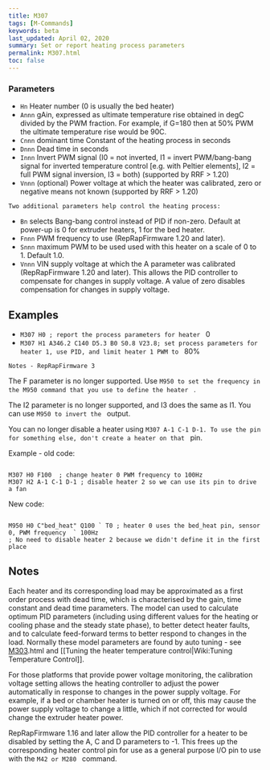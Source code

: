 ```yaml
---
title: M307
tags: [M-Commands] 
keywords: beta 
last_updated: April 02, 2020 
summary: Set or report heating process parameters 
permalink: M307.html
toc: false 
---
```



### Parameters

* `Hn` Heater number (0 is usually the bed heater)
* `Annn` gAin, expressed as ultimate temperature rise obtained in degC divided by the PWM fraction. For example, if G=180 then at 50% PWM the ultimate temperature rise would be 90C.
* `Cnnn` dominant time Constant of the heating process in seconds
* `Dnnn` Dead time in seconds
* `Innn` Invert PWM signal (I0 = not inverted, I1 = invert PWM/bang-bang signal for inverted temperature control [e.g. with Peltier elements], I2 = full PWM signal inversion, I3 = both) (supported by RRF > 1.20)
* `Vnnn` (optional) Power voltage at which the heater was calibrated, zero or negative means not known (supported by RRF > 1.20)

`Two additional parameters help control the heating process:`

* `Bn` selects Bang-bang control instead of PID if non-zero. Default at power-up is 0 for extruder heaters, 1 for the bed heater.
* `Fnnn` PWM frequency to use (RepRapFirmware 1.20 and later).
* `Snnn` maximum PWM to be used used with this heater on a scale of 0 to 1. Default 1.0.
* `Vnnn` VIN supply voltage at which the A parameter was calibrated (RepRapFirmware 1.20 and later). This allows the PID controller to compensate for changes in supply voltage. A value of zero disables compensation for changes in supply voltage.

## Examples

* ` M307 H0 ; report the process parameters for heater  ` 0
* ` M307 H1 A346.2 C140 D5.3 B0 S0.8 V23.8; set process parameters for heater 1, use PID, and limit heater 1 PWM to  ` 80%

`Notes - RepRapFirmware 3`

The F parameter is no longer supported. Use ` M950 to set the frequency in the M950 command that you use to define the heater  ` .

The I2 parameter is no longer supported, and I3 does the same as I1. You can use ` M950 to invert the  ` output.

You can no longer disable a heater using ` M307 A-1 C-1 D-1. To use the pin for something else, don't create a heater on that  ` pin.

Example - old code:

```

M307 H0 F100  ; change heater 0 PWM frequency to 100Hz
M307 H2 A-1 C-1 D-1 ; disable heater 2 so we can use its pin to drive a fan

```

New code:

```

M950 H0 C"bed_heat" Q100 ` T0 ; heater 0 uses the bed_heat pin, sensor 0, PWM frequency  ` 100Hz
; No need to disable heater 2 because we didn't define it in the first place

```

## Notes

Each heater and its corresponding load may be approximated as a first order process with dead time, which is characterised by the gain, time constant and dead time parameters. The model can used to calculate optimum PID parameters (including using different values for the heating or cooling phase and the steady state phase), to better detect heater faults, and to calculate feed-forward terms to better respond to changes in the load. Normally these model parameters are found by auto tuning - see [M303](M303).html and [[Tuning the heater temperature control|Wiki:Tuning Temperature Control]].

For those platforms that provide power voltage monitoring, the calibration voltage setting allows the heating controller to adjust the power automatically in response to changes in the power supply voltage. For example, if a bed or chamber heater is turned on or off, this may cause the power supply voltage to change a little, which if not corrected for would change the extruder heater power.

RepRapFirmware 1.16 and later allow the PID controller for a heater to be disabled by setting the A, C and D parameters to -1. This frees up the corresponding heater control pin for use as a general purpose I/O pin to use with the ` M42 or M280  ` command.

